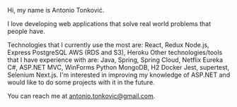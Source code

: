 Hi, my name is Antonio Tonković.

I love developing web applications that solve real world problems that people have.

Technologies that I currently use the most are:
    React, Redux
    Node.js, Express
    PostgreSQL
    AWS (RDS and S3), Heroku
Other technologies/tools that I have experience with are:
    Java, Spring, Spring Cloud, Netflix Eureka
    C#, ASP.NET MVC, WinForms
    Python
    MongoDB, H2
    Docker
    Jest, supertest, Selenium
    Next.js.
I'm interested in improving my knowledge of ASP.NET and would like to do some projects with it in the future.

You can reach me at antonio.tonkovic@gmail.com.
